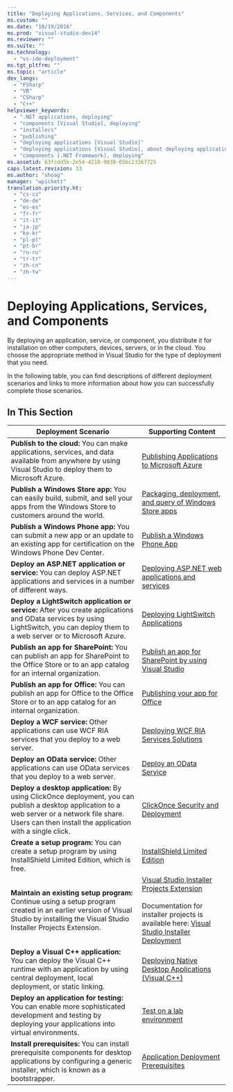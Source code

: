 ```yaml
---
title: "Deploying Applications, Services, and Components"
ms.custom: ""
ms.date: "10/19/2016"
ms.prod: "visual-studio-dev14"
ms.reviewer: ""
ms.suite: ""
ms.technology: 
  - "vs-ide-deployment"
ms.tgt_pltfrm: ""
ms.topic: "article"
dev_langs: 
  - "FSharp"
  - "VB"
  - "CSharp"
  - "C++"
helpviewer_keywords: 
  - ".NET applications, deploying"
  - "components [Visual Studio], deploying"
  - "installers"
  - "publishing"
  - "deploying applications [Visual Studio]"
  - "deploying applications [Visual Studio], about deploying applications"
  - "components [.NET Framework], deploying"
ms.assetid: 63fcdd5b-2e54-4210-9038-65bc23167725
caps.latest.revision: 33
ms.author: "shoag"
manager: "wpickett"
translation.priority.ht: 
  - "cs-cz"
  - "de-de"
  - "es-es"
  - "fr-fr"
  - "it-it"
  - "ja-jp"
  - "ko-kr"
  - "pl-pl"
  - "pt-br"
  - "ru-ru"
  - "tr-tr"
  - "zh-cn"
  - "zh-tw"
---
```

# Deploying Applications, Services, and Components
By deploying an application, service, or component, you distribute it for installation on other computers, devices, servers, or in the cloud. You choose the appropriate method in Visual Studio for the type of deployment that you need.  
  
 In the following table, you can find descriptions of different deployment scenarios and links to more information about how you can successfully complete those scenarios.  
  
## In This Section  
  
|Deployment Scenario|Supporting Content|  
|-------------------------|------------------------|  
|**Publish to the cloud:** You can make applications, services, and data available from anywhere by using Visual Studio to deploy them to Microsoft Azure.|[Publishing Applications to Microsoft Azure](http://msdn.microsoft.com/library/windowsazure/ee460772.aspx)|  
|**Publish a Windows Store app:** You can easily build, submit, and sell your apps from the Windows Store to customers around the world.|[Packaging, deployment, and query of Windows Store apps](http://msdn.microsoft.com/library/hh446593\(v=vs.85\).aspx)|  
|**Publish a Windows Phone app:** You can submit a new app or an update to an existing app for certification on the Windows Phone Dev Center.|[Publish a Windows Phone App](http://dev.windowsphone.com/publish)|  
|**Deploy an ASP.NET application or service:** You can deploy ASP.NET applications and services in a number of different ways.|[Deploying ASP.NET web applications and services](http://www.asp.net/aspnet/overview/deployment)|  
|**Deploy a LightSwitch application or service:** After you create applications and OData services by using LightSwitch, you can deploy them to a web server or to Microsoft Azure.|[Deploying LightSwitch Applications](../Topic/Deploying%20LightSwitch%20Applications.md)|  
|**Publish an app for SharePoint:** You can publish an app for SharePoint to the Office Store or to an app catalog for an internal organization.|[Publish an app for SharePoint by using Visual Studio](http://msdn.microsoft.com/library/office/jj220044\(v=office.15\).aspx)|  
|**Publish an app for Office:** You can publish an app for Office to the Office Store or to an app catalog for an internal organization.|[Publishing your app for Office](http://msdn.microsoft.com/library/office/fp123515.aspx)|  
|**Deploy a WCF service:** Other applications can use WCF RIA services that you deploy to a web server.|[Deploying WCF RIA Services Solutions](http://msdn.microsoft.com/library/ff426912\(v=vs.91\).aspx)|  
|**Deploy an OData service:** Other applications can use OData services that you deploy to a web server.|[Deploy an OData Service](http://msdn.microsoft.com/library/hh973447.aspx)|  
|**Deploy a desktop application:** By using ClickOnce deployment, you can publish a desktop application to a web server or a network file share. Users can then install the application with a single click.|[ClickOnce Security and Deployment](../deployment/clickonce-security-and-deployment.md)|  
|**Create a setup program:** You can create a setup program by using InstallShield Limited Edition, which is free.|[InstallShield Limited Edition](../deployment/installshield-limited-edition.md)|  
|**Maintain an existing setup program:** Continue using a setup program created in an earlier version of Visual Studio by installing the Visual Studio Installer Projects Extension.|[Visual Studio Installer Projects Extension](http://blogs.msdn.com/b/visualstudio/archive/2014/04/17/visual-studio-installer-projects-extension.aspx)<br /><br /> Documentation for installer projects is available here: [Visual Studio Installer Deployment](http://msdn.microsoft.com/library/2kt85ked\(v=vs.100\).aspx)|  
|**Deploy a Visual C++ application:** You can deploy the Visual C++ runtime with an application by using central deployment, local deployment, or static linking.|[Deploying Native Desktop Applications (Visual C++)](http://msdn.microsoft.com/library/zebw5zk9.aspx)|  
|**Deploy an application for testing:** You can enable more sophisticated development and testing by deploying your applications into virtual environments.|[Test on a lab environment](../test/test-on-a-lab-environment.md)|  
|**Install prerequisites:** You can install prerequisite components for desktop applications by configuring a generic installer, which is known as a bootstrapper.|[Application Deployment Prerequisites](../deployment/application-deployment-prerequisites.md)|